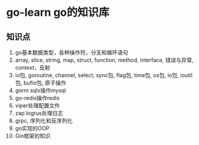 # go-learn go的知识库
## 知识点

1. go基本数据类型，各种操作符，分支和循环语句
2. array, slice, string, map, struct, function, method, interface, 错误与异常, context，反射
3. io包, goroutine, channel, select, sync包, flag包, time包, os包, io包, ioutil包, bufio包, 原子操作
4. gorm sqlx操作mysql
5. go-redis操作redis
6. viper处理配置文件
7. zap logrus处理日志
8. grpc, 序列化和反序列化
9. go实现的OOP
10. Gin框架的知识
